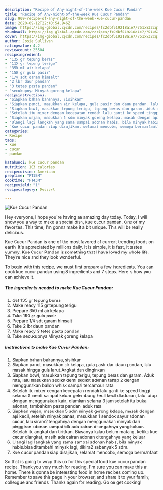 ```yaml
---
description: "Recipe of Any-night-of-the-week Kue Cucur Pandan"
title: "Recipe of Any-night-of-the-week Kue Cucur Pandan"
slug: 909-recipe-of-any-night-of-the-week-kue-cucur-pandan
date: 2020-09-12T22:40:54.946Z
image: https://img-global.cpcdn.com/recipes/fc2dbf519218a1e7/751x532cq70/kue-cucur-pandan-foto-resep-utama.jpg
thumbnail: https://img-global.cpcdn.com/recipes/fc2dbf519218a1e7/751x532cq70/kue-cucur-pandan-foto-resep-utama.jpg
cover: https://img-global.cpcdn.com/recipes/fc2dbf519218a1e7/751x532cq70/kue-cucur-pandan-foto-resep-utama.jpg
author: Josie Sullivan
ratingvalue: 4.2
reviewcount: 25504
recipeingredient:
- "135 gr tepung beras"
- "115 gr tepung terigu"
- "350 ml air kelapa"
- "150 gr gula pasir"
- "1/4 sdt garam himsalt"
- "2 lbr daun pandan"
- "3 tetes pasta pandan"
- "secukupnya Minyak goreng kelapa"
recipeinstructions:
- "Siapkan bahan bahannya, sisihkan"
- "Siapkan panci, masukkan air kelapa, gula pasir dan daun pandan, lalu masak hingga gula larut.Angkat dan dinginkan"
- "Siapkan bowl, masukkan tepung terigu, tepung beras dan garam. Aduk rata, lalu masukkan sedikit demi sedikit adonan tahap 2 dengan menggunakan ballon whisk sampai tercampur rata"
- "Setelah itu mixer dengan kecepatan rendah lalu ganti ke speed tinggi selama 5 menit sampai keluar gelembung kecil kecil diadonan, lalu tutup dengan menggunakan kain, diamkan selama 3 jam.setelah itu buka adonan, tambahkan pasta pandan, aduk rata"
- "Siapkan wajan, masukkan 5 sdm minyak goreng kelapa, masak dengan api kecil, setelah minyak panas, masukkan 1 sendok sayur adonan cucur, lalu siram2 tengahnya dengan menggunakan minyak dari pinggiran adonan sampai tdk ada cairan ditengahnya yang keluar. Setelah itu angkat dan tiriskan. Biasanya kalau belum matang, ketika kue cucur diangkat, masih ada cairan adonan ditengahnya yang keluar"
- "Ulangi lagi langkah yang sama sampai adonan habis, bila minyak habis.bisa ditambahi minyak lagi, dikira2 sebanyak 5 sdm."
- "Kue cucur pandan siap disajikan, selamat mencoba, semoga bermanfaat"
categories:
- Recipe
tags:
- kue
- cucur
- pandan

katakunci: kue cucur pandan 
nutrition: 103 calories
recipecuisine: American
preptime: "PT15M"
cooktime: "PT43M"
recipeyield: "1"
recipecategory: Dessert

---
```



![Kue Cucur Pandan](https://img-global.cpcdn.com/recipes/fc2dbf519218a1e7/751x532cq70/kue-cucur-pandan-foto-resep-utama.jpg)

Hey everyone, I hope you're having an amazing day today. Today, I will show you a way to make a special dish, kue cucur pandan. One of my favorites. This time, I'm gonna make it a bit unique. This will be really delicious.



Kue Cucur Pandan is one of the most favored of current trending foods on earth. It's appreciated by millions daily. It is simple, it is fast, it tastes yummy. Kue Cucur Pandan is something that I have loved my whole life. They're nice and they look wonderful.


To begin with this recipe, we must first prepare a few ingredients. You can cook kue cucur pandan using 8 ingredients and 7 steps. Here is how you can achieve it.

<!--inarticleads1-->

##### The ingredients needed to make Kue Cucur Pandan:

1. Get 135 gr tepung beras
1. Make ready 115 gr tepung terigu
1. Prepare 350 ml air kelapa
1. Take 150 gr gula pasir
1. Prepare 1/4 sdt garam himsalt
1. Take 2 lbr daun pandan
1. Make ready 3 tetes pasta pandan
1. Take secukupnya Minyak goreng kelapa




<!--inarticleads2-->

##### Instructions to make Kue Cucur Pandan:

1. Siapkan bahan bahannya, sisihkan
1. Siapkan panci, masukkan air kelapa, gula pasir dan daun pandan, lalu masak hingga gula larut.Angkat dan dinginkan
1. Siapkan bowl, masukkan tepung terigu, tepung beras dan garam. Aduk rata, lalu masukkan sedikit demi sedikit adonan tahap 2 dengan menggunakan ballon whisk sampai tercampur rata
1. Setelah itu mixer dengan kecepatan rendah lalu ganti ke speed tinggi selama 5 menit sampai keluar gelembung kecil kecil diadonan, lalu tutup dengan menggunakan kain, diamkan selama 3 jam.setelah itu buka adonan, tambahkan pasta pandan, aduk rata
1. Siapkan wajan, masukkan 5 sdm minyak goreng kelapa, masak dengan api kecil, setelah minyak panas, masukkan 1 sendok sayur adonan cucur, lalu siram2 tengahnya dengan menggunakan minyak dari pinggiran adonan sampai tdk ada cairan ditengahnya yang keluar. Setelah itu angkat dan tiriskan. Biasanya kalau belum matang, ketika kue cucur diangkat, masih ada cairan adonan ditengahnya yang keluar
1. Ulangi lagi langkah yang sama sampai adonan habis, bila minyak habis.bisa ditambahi minyak lagi, dikira2 sebanyak 5 sdm.
1. Kue cucur pandan siap disajikan, selamat mencoba, semoga bermanfaat




So that is going to wrap this up for this special food kue cucur pandan recipe. Thank you very much for reading. I'm sure you can make this at home. There is gonna be interesting food in home recipes coming up. Remember to save this page in your browser, and share it to your family, colleague and friends. Thanks again for reading. Go on get cooking!
